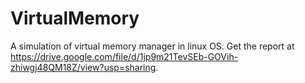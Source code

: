 # VirtualMemory
A simulation of virtual memory manager in linux OS.
Get the report at
  https://drive.google.com/file/d/1jp9m21TevSEb-GOVih-zhiwgj48QM18Z/view?usp=sharing.
